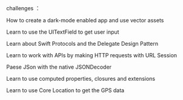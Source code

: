 challenges ：


How to create a dark-mode enabled app and use vector assets 

Learn to use the UITextField to get user input

Learn about Swift Protocols and the Delegate Design Pattern

Learn to work with APIs by making HTTP requests with URL Session

Paese JSon with the native JSONDecoder 

Learn to use computed properties, closures and extensions

Learn to use Core Location to get the GPS data

